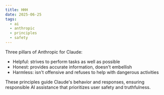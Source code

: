 ```yaml
---
title: HHH
date: 2025-06-25
tags:
  - ai
  - anthropic
  - principles
  - safety
---
```


Three pillars of Anthropic for Claude:
- Helpful: strives to perform tasks as well as possible
- Honest: provides accurate information, doesn't embellish
- Harmless: isn't offensive and refuses to help with dangerous activities

These principles guide Claude's behavior and responses, ensuring responsible AI assistance that prioritizes user safety and truthfulness.